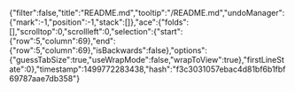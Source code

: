 {"filter":false,"title":"README.md","tooltip":"/README.md","undoManager":{"mark":-1,"position":-1,"stack":[]},"ace":{"folds":[],"scrolltop":0,"scrollleft":0,"selection":{"start":{"row":5,"column":69},"end":{"row":5,"column":69},"isBackwards":false},"options":{"guessTabSize":true,"useWrapMode":false,"wrapToView":true},"firstLineState":0},"timestamp":1499772283438,"hash":"f3c3031057ebac4d81bf6b1fbf69787aae7db358"}
